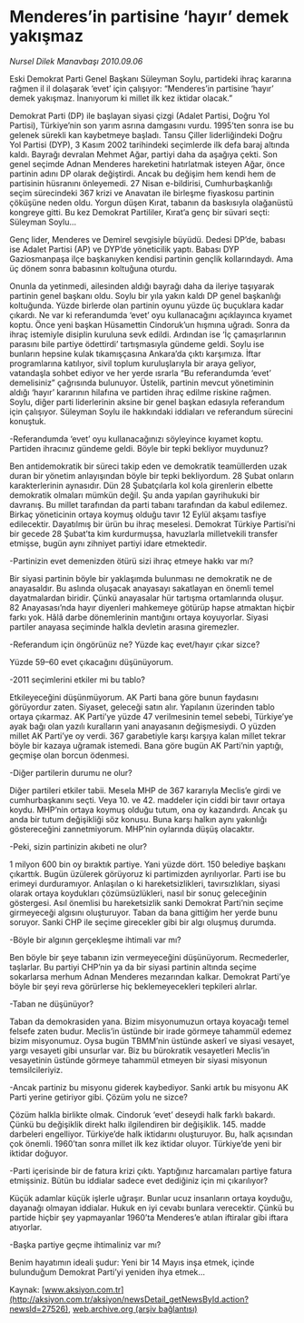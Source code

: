 # Menderes’in partisine ‘hayır’ demek yakışmaz

*Nursel Dilek Manavbaşı 2010.09.06*

<font class="agenda2NewsSpot">
 Eski Demokrat Parti Genel Başkanı Süleyman Soylu, partideki ihraç kararına rağmen il il dolaşarak ‘evet’ için çalışıyor: “Menderes’in partisine ‘hayır’ demek yakışmaz. İnanıyorum ki millet ilk kez iktidar olacak.”
</font>
<font class="newsDetail">
 <p>
  <p class="MsoNormal">
   Demokrat Parti (DP) ile başlayan siyasi çizgi (Adalet Partisi, Doğru Yol Partisi), Türkiye’nin son yarım asrına damgasını vurdu. 1995’ten sonra ise bu gelenek sürekli kan kaybetmeye başladı. Tansu Çiller liderliğindeki Doğru Yol Partisi (DYP), 3 Kasım 2002 tarihindeki seçimlerde ilk defa baraj altında kaldı. Bayrağı devralan Mehmet Ağar, partiyi daha da aşağıya çekti. Son genel seçimde Adnan Menderes hareketini hatırlatmak isteyen Ağar, önce partinin adını DP olarak değiştirdi. Ancak bu değişim hem kendi hem de partisinin hüsranını önleyemedi. 27 Nisan e-bildirisi, Cumhurbaşkanlığı seçim sürecindeki 367 krizi ve Anavatan ile birleşme fiyaskosu partinin çöküşüne neden oldu. Yorgun düşen Kırat, tabanın da baskısıyla olağanüstü kongreye gitti. Bu kez Demokrat Partililer, Kırat’a genç bir süvari seçti: Süleyman Soylu…
  </p>
  <p class="MsoNormal">
   Genç lider, Menderes ve Demirel sevgisiyle büyüdü. Dedesi DP’de, babası ise Adalet Partisi (AP) ve DYP’de yöneticilik yaptı. Babası DYP Gaziosmanpaşa ilçe başkanıyken kendisi partinin gençlik kollarındaydı. Ama üç dönem sonra babasının koltuğuna oturdu.
  </p>
  <p class="MsoNormal">
   Onunla da yetinmedi, ailesinden aldığı bayrağı daha da ileriye taşıyarak partinin genel başkanı oldu. Soylu bir yıla yakın kaldı DP genel başkanlığı koltuğunda. Yüzde birlerde olan partinin oyunu yüzde üç buçuklara kadar çıkardı. Ne var ki referandumda ‘evet’ oyu kullanacağını açıklayınca kıyamet koptu. Önce yeni başkan Hüsamettin Cindoruk’un hışmına uğradı. Sonra da ihraç istemiyle disiplin kuruluna sevk edildi. Ardından ise ‘İç çamaşırlarının parasını bile partiye ödettirdi’ tartışmasıyla gündeme geldi. Soylu ise bunların hepsine kulak tıkamışçasına Ankara’da çıktı karşımıza. İftar programlarına katılıyor, sivil toplum kuruluşlarıyla bir araya geliyor, vatandaşla sohbet ediyor ve her yerde ısrarla “Bu referandumda ‘evet’ demelisiniz” çağrısında bulunuyor. Üstelik, partinin mevcut yönetiminin aldığı ‘hayır’ kararının hilafına ve partiden ihraç edilme riskine rağmen. Soylu, diğer parti liderlerinin aksine bir genel başkan edasıyla referandum için çalışıyor. Süleyman Soylu ile hakkındaki iddiaları ve referandum sürecini konuştuk.
  </p>
  <p class="MsoNormal">
   -Referandumda ‘evet’ oyu kullanacağınızı söyleyince kıyamet koptu. Partiden ihracınız gündeme geldi. Böyle bir tepki bekliyor muydunuz?
  </p>
  <p class="MsoNormal">
   Ben antidemokratik bir süreci takip eden ve demokratik teamüllerden uzak duran bir yönetim anlayışından böyle bir tepki bekliyordum. 28 Şubat onların karakterlerinin aynasıdır. Dün 28 Şubatçılarla kol kola girenlerin elbette demokratik olmaları mümkün değil. Şu anda yapılan gayrihukuki bir davranış. Bu millet tarafından da parti tabanı tarafından da kabul edilemez. Birkaç yöneticinin ortaya koymuş olduğu tavır 12 Eylül akşamı tasfiye edilecektir. Dayatılmış bir ürün bu ihraç meselesi. Demokrat Türkiye Partisi’ni bir gecede 28 Şubat’ta kim kurdurmuşsa, havuzlarla milletvekili transfer etmişse, bugün aynı zihniyet partiyi idare etmektedir.
  </p>
  <p class="MsoNormal">
   -Partinizin evet demenizden ötürü sizi ihraç etmeye hakkı var mı?
  </p>
  <p class="MsoNormal">
   Bir siyasi partinin böyle bir yaklaşımda bulunması ne demokratik ne de anayasaldır. Bu aslında oluşacak anayasayı sakatlayan en önemli temel dayatmalardan biridir. Çünkü anayasalar hür tartışma ortamlarında oluşur. 82 Anayasası’nda hayır diyenleri mahkemeye götürüp hapse atmaktan hiçbir farkı yok. Hâlâ darbe dönemlerinin mantığını ortaya koyuyorlar. Siyasi partiler anayasa seçiminde halkla devletin arasına giremezler.
  </p>
  <p class="MsoNormal">
   -Referandum için öngörünüz ne? Yüzde kaç evet/hayır çıkar sizce?
  </p>
  <p class="MsoNormal">
   Yüzde 59–60 evet çıkacağını düşünüyorum.
  </p>
  <p class="MsoNormal">
   -2011 seçimlerini etkiler mi bu tablo?
  </p>
  <p class="MsoNormal">
   Etkileyeceğini düşünmüyorum. AK Parti bana göre bunun faydasını görüyordur zaten. Siyaset, geleceği satın alır. Yapılanın üzerinden tablo ortaya çıkarmaz. AK Parti’ye yüzde 47 verilmesinin temel sebebi, Türkiye’ye ayak bağı olan yazılı kuralların yani anayasanın değişmesiydi. O yüzden millet AK Parti’ye oy verdi. 367 garabetiyle karşı karşıya kalan millet tekrar böyle bir kazaya uğramak istemedi. Bana göre bugün AK Parti’nin yaptığı, geçmişe olan borcun ödenmesi.
  </p>
  <p class="MsoNormal">
   -Diğer partilerin durumu ne olur?
  </p>
  <p class="MsoNormal">
   Diğer partileri etkiler tabii. Mesela MHP de 367 kararıyla Meclis’e girdi ve cumhurbaşkanını seçti. Veya 10. ve 42. maddeler için ciddi bir tavır ortaya koydu. MHP’nin ortaya koymuş olduğu tutum, ona oy kazandırdı. Ancak şu anda bir tutum değişikliği söz konusu. Buna karşı halkın aynı yakınlığı göstereceğini zannetmiyorum. MHP’nin oylarında düşüş olacaktır.
  </p>
  <p class="MsoNormal">
   -Peki, sizin partinizin akıbeti ne olur?
  </p>
  <p class="MsoNormal">
   1 milyon 600 bin oy bıraktık partiye. Yani yüzde dört. 150 belediye başkanı çıkarttık. Bugün üzülerek görüyoruz ki partimizden ayrılıyorlar. Parti ise bu erimeyi durduramıyor. Anlaşılan o ki hareketsizlikleri, tavırsızlıkları, siyasi olarak ortaya koydukları çözümsüzlükleri, nasıl bir sonuç geleceğinin göstergesi. Asıl önemlisi bu hareketsizlik sanki Demokrat Parti’nin seçime girmeyeceği algısını oluşturuyor. Taban da bana gittiğim her yerde bunu soruyor. Sanki CHP ile seçime girecekler gibi bir algı oluşmuş durumda.
  </p>
  <p class="MsoNormal">
   -Böyle bir algının gerçekleşme ihtimali var mı?
   <span>
   </span>
  </p>
  <p class="MsoNormal">
   Ben böyle bir şeye tabanın izin vermeyeceğini düşünüyorum. Recmederler, taşlarlar. Bu partiyi CHP’nin ya da bir siyasi partinin altında seçime sokarlarsa merhum Adnan Menderes mezarından kalkar. Demokrat Parti’ye böyle bir şeyi reva görürlerse hiç beklemeyecekleri tepkileri alırlar.
  </p>
  <p class="MsoNormal">
   -Taban ne düşünüyor?
  </p>
  <p class="MsoNormal">
   Taban da demokrasiden yana. Bizim misyonumuzun ortaya koyacağı temel felsefe zaten budur. Meclis’in üstünde bir irade görmeye tahammül edemez bizim misyonumuz. Oysa bugün TBMM’nin üstünde askerî ve siyasi vesayet, yargı vesayeti gibi unsurlar var. Biz bu bürokratik vesayetleri Meclis’in vesayetinin üstünde görmeye tahammül etmeyen bir siyasi misyonun temsilcileriyiz.
  </p>
  <p class="MsoNormal">
   -Ancak partiniz bu misyonu giderek kaybediyor. Sanki artık bu misyonu AK Parti yerine getiriyor gibi. Çözüm yolu ne sizce?
  </p>
  <p class="MsoNormal">
   Çözüm halkla birlikte olmak. Cindoruk ‘evet’ deseydi halk farklı bakardı. Çünkü bu değişiklik direkt halkı ilgilendiren bir değişiklik. 145. madde darbeleri engelliyor. Türkiye’de halk iktidarını oluşturuyor. Bu, halk açısından çok önemli. 1960’tan sonra millet ilk kez iktidar oluyor. Türkiye’de yeni bir iktidar doğuyor.
  </p>
  <p class="MsoNormal">
   -Parti içerisinde bir de fatura krizi çıktı. Yaptığınız harcamaları partiye fatura etmişsiniz. Bütün bu iddialar sadece evet dediğiniz için mi çıkarılıyor?
  </p>
  <p class="MsoNormal">
   Küçük adamlar küçük işlerle uğraşır. Bunlar ucuz insanların ortaya koyduğu, dayanağı olmayan iddialar. Hukuk en iyi cevabı bunlara verecektir. Çünkü bu partide hiçbir şey yapmayanlar 1960’ta Menderes’e atılan iftiralar gibi iftara atıyorlar.
  </p>
  <p class="MsoNormal">
   -Başka partiye geçme ihtimaliniz var mı?
  </p>
  <p class="MsoNormal">
   Benim hayatımın ideali şudur: Yeni bir 14 Mayıs inşa etmek, içinde bulunduğum Demokrat Parti’yi yeniden ihya etmek…
   <span>
   </span>
  </p>
 </p>
</font>

Kaynak: [www.aksiyon.com.tr](http://aksiyon.com.tr/aksiyon/newsDetail_getNewsById.action?newsId=27526), [web.archive.org (arşiv bağlantısı)](http://web.archive.org/web/20100922182408/http://aksiyon.com.tr/aksiyon/newsDetail_getNewsById.action?newsId=27526)
